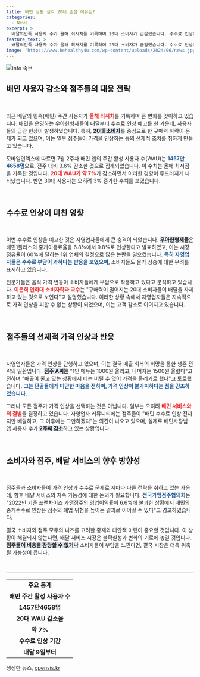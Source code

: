 ```yaml
---
title: 배민 상황 심각 20대 손절 이유는?
categories:
  - News
excerpt: >
  배달의민족 사용자 수가 올해 최저치를 기록하며 20대 소비자가 급감했습니다. 수수료 인상이 예고된 가운데, 점주들은 가격 인상에 나서며 탈퇴를 고려하는 분위기가 감지되고 있습니다. 향후 배민의 시장 변화가 주목됩니다.
feature_text: >
  배달의민족 사용자 수가 올해 최저치를 기록하며 20대 소비자가 급감했습니다. 수수료 인상이 예고된 가운데, 점주들은 가격 인상에 나서며 탈퇴를 고려하는 분위기가 감지되고 있습니다. 향후 배민의 시장 변화가 주목됩니다.
image: 'https://www.behealthy4u.com/wp-content/uploads/2024/06/news.jpg'
---
```


<p><img src="https://www.behealthy4u.com/wp-content/uploads/2024/06/news.jpg" alt="info 속보" /></p>

<h2 data-ke-size="size26">배민 사용자 감소와 점주들의 대응 전략</h2>

<p data-ke-size="size16">&nbsp;</p>

<p data-ke-size="size16">최근 배달의 민족(배민) 주간 사용자가 <b><span style="color: #ee2323;">올해 최저치</span></b>를 기록하며 큰 변화를 맞이하고 있습니다. 배민을 운영하는 우아한형제들이 내달부터 수수료 인상 예고를 한 가운데, 사용자들의 급감 현상이 발생하였습니다. 특히, <b><span style="background-color: #21538527;">20대 소비자</span></b>를 중심으로 한 구매력 하락이 문제가 되고 있으며, 이는 일부 점주들이 가격을 인상하는 등의 선제적 조치를 취하게 만들고 있습니다. </p>

<p data-ke-size="size16">모바일인덱스에 따르면 7월 2주차 배민 앱의 주간 활성 사용자 수(WAU)는 <b><span style="color: #1a5490;">1457만4658명</span></b>으로, 전주 대비 3.6% 감소한 것으로 집계되었습니다. 이 수치는 올해 최저점을 기록한 것입니다. <b><span style="color: #ee2323;">20대 WAU가 약 7%</span></b>가 감소하면서 이러한 경향이 두드러지게 나타났습니다. 반면 30대 사용자는 오히려 3% 증가한 수치를 보였습니다.</p>

<p data-ke-size="size16">&nbsp;</p>

<h2 data-ke-size="size26">수수료 인상이 미친 영향</h2>

<p data-ke-size="size16">&nbsp;</p>

<p data-ke-size="size16">이번 수수료 인상을 예고한 것은 자영업자들에게 큰 충격이 되었습니다. <b><span style="background-color: #21538527;">우아한형제들</span></b>은 배민1플러스의 중개이용료율을 6.8%에서 9.8%로 인상한다고 발표하였고, 이는 시장 점유율이 60%에 달하는 1위 업체의 결정으로 많은 논란을 일으켰습니다. <b><span style="color: #1a5490;">특히 자영업자들은 수수료 부담이 과하다는 반응을 보였으며</span></b>, 소비자들도 물가 상승에 대한 우려를 표시하고 있습니다.</p>

<p data-ke-size="size16">전문가들은 음식 가격 변동이 소비자들에게 부담으로 작용하고 있다고 분석하고 있습니다. <b><span style="color: #ee2323;">이은희 인하대 소비자학과 교수</span></b>는 "구매력이 떨어지는 20대 소비자들이 배달을 자제하고 있는 것으로 보인다"고 설명했습니다. 이러한 상황 속에서 자영업자들은 지속적으로 가격 인상을 피할 수 없는 상황이 되었으며, 이는 고객 감소로 이어지고 있습니다.</p>

<p data-ke-size="size16">&nbsp;</p>

<h2 data-ke-size="size26">점주들의 선제적 가격 인상과 반응</h2>

<p data-ke-size="size16">&nbsp;</p>

<p data-ke-size="size16">자영업자들은 가격 인상을 단행하고 있으며, 이는 결국 매출 회복의 희망을 통한 생존 전략의 일환입니다. <b><span style="background-color: #21538527;">점주 A씨는</span></b> "1인 메뉴는 1000원 올리고, 나머지는 1500원 올렸다"고 전하며 "매출이 줄고 있는 상황에서 더는 버틸 수 없어 가격을 올리기로 했다"고 토로했습니다. <b><span style="color: #1a5490;">그는 단골들에게 미안한 마음을 전하며, 가격 인상이 불가피하다는 점을 강조하였습니다.</span></b></p>

<p data-ke-size="size16">그러나 모든 점주가 가격 인상을 선택하는 것은 아닙니다. 일부는 오히려 <b><span style="color: #ee2323;">배민 서비스와의 결별</span></b>을 결정하고 있습니다. 자영업자 커뮤니티에는 점주들이 "배민 수수료 인상 전까지만 배달하고, 그 이후에는 그만하겠다"는 의견이 나오고 있으며, 실제로 배민사장님 앱 사용자 수가 <b><span style="background-color: #21538527;">2주째 감소</span></b>하고 있는 상황입니다.</p>

<p data-ke-size="size16">&nbsp;</p>

<h2 data-ke-size="size26">소비자와 점주, 배달 서비스의 향후 방향성</h2>

<p data-ke-size="size16">&nbsp;</p>

<p data-ke-size="size16">점주들과 소비자들이 가격 인상과 수수료 문제로 저마다 다른 전략을 취하고 있는 가운데, 향후 배달 서비스의 지속 가능성에 대한 논의가 필요합니다. <b><span style="color: #1a5490;">전국가맹점주협의회</span></b>는 "2022년 기준 프랜차이즈 가맹점주의 영업이익률이 6.6%에 불과한 상황에서 배민의 중개수수료 인상은 점주의 폐업 위험을 높이는 결과로 이어질 수 있다"고 경고하였습니다.</p>

<p data-ke-size="size16">결국 소비자와 점주 모두의 니즈를 고려한 중재와 대안책 마련이 중요할 것입니다. 이 상황이 해결되지 않는다면, 배달 서비스 시장은 불확실성과 변화의 기로에 놓일 것입니다. <b><span style="background-color: #21538527;">점주들이 비용을 감당할 수 없거나</span></b> 소비자들이 부담을 느낀다면, 결국 시장은 더욱 위축될 가능성이 큽니다.</p>

<p data-ke-size="size16">&nbsp;</p>

<hr />

<table style="width: 100%; border-collapse: collapse;">
    <tbody>
        <tr>
            <td style="text-align: center; height: 17px;"><b>주요 통계</b></td>
        </tr>
        <tr>
            <td style="text-align: center; height: 17px;"><b>배민 주간 활성 사용자 수</b></td>
        </tr>
        <tr>
            <td style="text-align: center; height: 17px;"><b>1457만4658명</b></td>
        </tr>
        <tr>
            <td style="text-align: center; height: 17px;"><b>20대 WAU 감소율</b></td>
        </tr>
        <tr>
            <td style="text-align: center; height: 17px;"><b>약 7%</b></td>
        </tr>
        <tr>
            <td style="text-align: center; height: 17px;"><b>수수료 인상 기간</b></td>
        </tr>
        <tr>
            <td style="text-align: center; height: 17px;"><b>내달 9일부터</b></td>
        </tr>
    </tbody>
</table>
생생한 뉴스, <a href="https://opensis.kr" rel="dofollow">opensis.kr</a>


